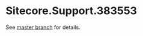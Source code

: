 # Sitecore.Support.383553

See [master branch](https://github.com/sitecoresupport/Sitecore.Support.383553) for details.